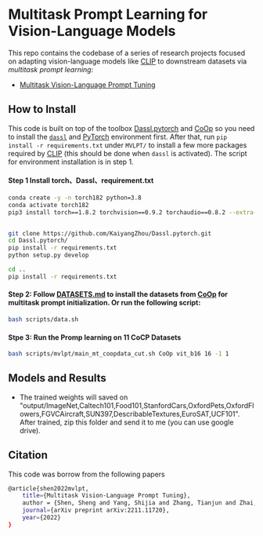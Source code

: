 # Multitask Prompt Learning for Vision-Language Models

This repo contains the codebase of a series of research projects focused on adapting vision-language models like [CLIP](https://arxiv.org/abs/2103.00020) to downstream datasets via *multitask prompt learning*:

* [Multitask Vision-Language Prompt Tuning](https://arxiv.org/pdf/2211.11720.pdf)

## How to Install
This code is built on top of the toolbox [Dassl.pytorch](https://github.com/KaiyangZhou/Dassl.pytorch) and [CoOp](https://github.com/KaiyangZhou/CoOp) so you need to install the [`dassl`](https://github.com/KaiyangZhou/Dassl.pytorch#installation) and [PyTorch](https://pytorch.org/) environment first. After that, run `pip install -r requirements.txt` under `MVLPT/` to install a few more packages required by [CLIP](https://github.com/openai/CLIP) (this should be done when `dassl` is activated). The script for environment installation is in step 1.


#### Step 1 Install torch、Dassl、requirement.txt
```bash
conda create -y -n torch182 python=3.8
conda activate torch182
pip3 install torch==1.8.2 torchvision==0.9.2 torchaudio==0.8.2 --extra-index-url https://download.pytorch.org/whl/lts/1.8/cu111


git clone https://github.com/KaiyangZhou/Dassl.pytorch.git
cd Dassl.pytorch/
pip install -r requirements.txt
python setup.py develop

cd ..
pip install -r requirements.txt
```



#### Step 2: Follow [DATASETS.md](DATASETS.md) to install the datasets from [CoOp](https://github.com/KaiyangZhou/CoOp/tree/main/datasets) for multitask prompt initialization. Or run the following script: 
```bash
bash scripts/data.sh
```

#### Stpe 3: Run the Promp learning on 11 CoCP Datasets
```bash
bash scripts/mvlpt/main_mt_coopdata_cut.sh CoOp vit_b16 16 -1 1
```


## Models and Results

- The trained weights will saved on "output/ImageNet,Caltech101,Food101,StanfordCars,OxfordPets,OxfordFlowers,FGVCAircraft,SUN397,DescribableTextures,EuroSAT,UCF101". After trained, zip this folder and send it to me (you can use google drive).


## Citation
This code was borrow from the following papers

```bash
@article{shen2022mvlpt,
    title={Multitask Vision-Language Prompt Tuning},
    author = {Shen, Sheng and Yang, Shijia and Zhang, Tianjun and Zhai, Bohan and Gonzalez, Joseph E. and Keutzer, Kurt and Darrell, Trevor},
    journal={arXiv preprint arXiv:2211.11720},
    year={2022}
}
```
